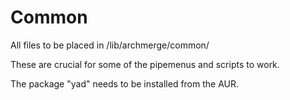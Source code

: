 # Common
All files to be placed in /lib/archmerge/common/

These are crucial for some of the pipemenus and scripts to work.

The package "yad" needs to be installed from the AUR.
